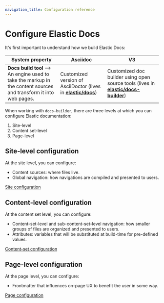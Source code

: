 ```yaml
---
navigation_title: Configuration reference
---
```


# Configure Elastic Docs

It's first important to understand how we build Elastic Docs:

| System property | Asciidoc | V3 |
| -------------------- | -------------------- | -------------------- |
| **Docs build tool** --> An engine used to take the markup in the content sources and transform it into web pages. | Customized version of AsciiDoctor (lives in [**elastic/docs**](https://github.com/elastic/docs)) | Customized doc builder using open source tools (lives in [**elastic/docs-builder**](https://github.com/elastic/docs-builder)) |

When working with `docs-builder`, there are three levels at which you can configure Elastic documentation:

1. Site-level
2. Content set-level
3. Page-level

## Site-level configuration

At the site level, you can configure:

* Content sources: where files live.
* Global navigation: how navigations are compiled and presented to users.

[Site configuration](./site/index.md)

## Content-level configuration

At the content set level, you can configure:

* Content-set-level and sub-content-set-level navigation: how smaller groups of files are organized and presented to users.
* Attributes: variables that will be substituted at build-time for pre-defined values.

[Content-set configuration](./content-set/index.md)

## Page-level configuration

At the page level, you can configure:

* Frontmatter that influences on-page UX to benefit the user in some way.

[Page configuration](./page.md)